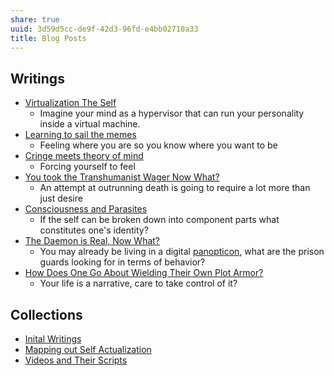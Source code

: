 ```yaml
---
share: true
uuid: 3d59d5cc-de9f-42d3-96fd-e4bb02710a33
title: Blog Posts
---
```

## Writings

* [Virtualization The Self](/3fdd115e-53ba-40fe-af63-e5e19b97f763)
	* Imagine your mind as a hypervisor that can run your personality inside a virtual machine.
* [Learning to sail the memes](/e3ed979d-7207-4dfa-806c-03aab973a4c9)
	* Feeling where you are so you know where you want to be
* [Cringe meets theory of mind](/cef3066c-8a14-467b-979e-9036068e3653)
	* Forcing yourself to feel
* [You took the Transhumanist Wager Now What?](/34608d94-e304-4aa4-9339-f23d3fa39359)
	* An attempt at outrunning death is going to require a lot more than just desire
* [Consciousness and Parasites](/b31360a6-ae1d-45d2-95e1-cd884a27971f)
	* If the self can be broken down into component parts what constitutes one's identity?
* [The Daemon is Real, Now What?](/952abb04-36df-4913-ace1-651763fa1c88)
	* You may already be living in a digital [panopticon](/panopticon), what are the prison guards looking for in terms of behavior?
* [How Does One Go About Wielding Their Own Plot Armor?](/7de2eb48-087b-4936-8446-dcc021b74966)
	* Your life is a narrative, care to take control of it?

## Collections

* [Inital Writings](/c4747e80-98b8-4dca-93d9-14d4e6425e70)
* [Mapping out Self Actualization](/6d0bbf21-e1ea-4a09-9597-ec479b998235)
* [Videos and Their Scripts](/b6611f4f-b019-4676-902e-8ea82840d740)